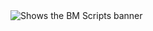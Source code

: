 <picture>
  <source media="(prefers-color-scheme: dark)" srcset="https://i.ibb.co/qMySWSp/Sapphire-State-1500x500px-with-Big-Logo.jpg">
  <source media="(prefers-color-scheme: light)" srcset="https://i.ibb.co/qMySWSp/Sapphire-State-1500x500px-with-Big-Logo.jpg">
  <img alt="Shows the BM Scripts banner" src="https://i.ibb.co/qMySWSp/Sapphire-State-1500x500px-with-Big-Logo.jpg">
</picture>
